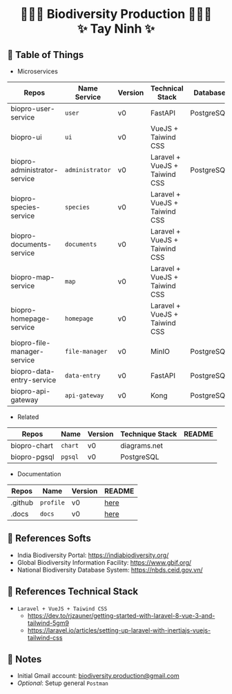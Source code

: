 # <p align="center">:tada::tada::tada: Biodiversity Production :tada::tada::tada: <br> ✨ Tay Ninh ✨ </p>

## :newspaper: Table of Things

+ Microservices

Repos | Name Service | Version | Technical Stack | Database | README
-----|-----|-----|-----|-----|----- 
biopro-user-service | `user` | v0 | FastAPI | PostgreSQL | 
biopro-ui | `ui` | v0 | VueJS + Taiwind CSS | | 
biopro-administrator-service | `administrator` | v0 | Laravel + VueJS + Taiwind CSS | PostgreSQL | 
biopro-species-service | `species` | v0 | Laravel + VueJS + Taiwind CSS | | [here](https://github.com/biodiversity-production/biopro-species-service/blob/main/README.md)
biopro-documents-service | `documents` | v0 | Laravel + VueJS + Taiwind CSS | | 
biopro-map-service | `map` | v0 | Laravel + VueJS + Taiwind CSS | | 
biopro-homepage-service | `homepage` | v0 | Laravel + VueJS + Taiwind CSS | | 
biopro-file-manager-service  | `file-manager` | v0 | MinIO | PostgreSQL | 
biopro-data-entry-service | `data-entry` | v0 | FastAPI | PostgreSQL | 
biopro-api-gateway | `api-gateway` | v0 | Kong | PostgreSQL | [here](https://github.com/biodiversity-production/biopro-api-gateway/blob/main/README.md)

+ Related

Repos | Name | Version | Technique Stack | README
-----|-----|-----|-----|-----
biopro-chart | `chart` | v0 | diagrams.net |
biopro-pgsql | `pgsql` | v0 | PostgreSQL |

+ Documentation

Repos | Name | Version | README
-----|-----|-----|-----
.github | `profile` | v0 | [here](https://github.com/biodiversity-production/.github/blob/main/profile/README.md)
.docs | `docs` | v0 |  [here](https://github.com/biodiversity-production/.docs/blob/main/README.md) 

## :bookmark_tabs: References Softs
+ India Biodiversity Portal: https://indiabiodiversity.org/
+ Global Biodiversity Information Facility: https://www.gbif.org/
+ National Biodiversity Database System: https://nbds.ceid.gov.vn/

## :bookmark_tabs: References Technical Stack
+ `Laravel + VueJS + Taiwind CSS`
  + https://dev.to/rjzauner/getting-started-with-laravel-8-vue-3-and-tailwind-5gm9
  + https://laravel.io/articles/setting-up-laravel-with-inertiajs-vuejs-tailwind-css

## :memo: Notes
+ Initial Gmail account: biodiversity.production@gmail.com
+ *Optional*: Setup general `Postman`
